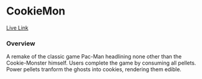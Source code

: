 # CookieMon

[Live Link](https://green-arrow-mm.herokuapp.com/#/)

### Overview
A remake of the classic game Pac-Man headlining none other than the Cookie-Monster himself. Users complete the game by consuming all pellets. Power pellets tranform the ghosts into cookies, rendering them edible. 
